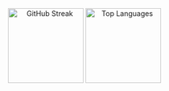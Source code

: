 <div align="center">
  <img src="https://github-readme-streak-stats.herokuapp.com/?user=Dull04&theme=omni&hide_border=false" alt="GitHub Streak" height="150">
  <img src="https://github-readme-stats.vercel.app/api/top-langs/?username=Dull04&theme=omni&hide_border=false&include_all_commits=true&count_private=true&layout=compact" alt="Top Languages" height="150">
</div>
